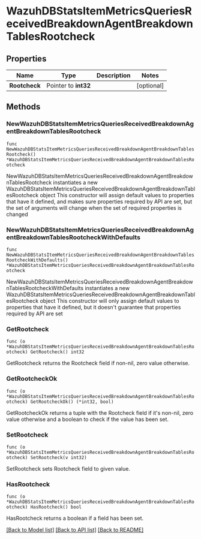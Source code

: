 # WazuhDBStatsItemMetricsQueriesReceivedBreakdownAgentBreakdownTablesRootcheck

## Properties

Name | Type | Description | Notes
------------ | ------------- | ------------- | -------------
**Rootcheck** | Pointer to **int32** |  | [optional] 

## Methods

### NewWazuhDBStatsItemMetricsQueriesReceivedBreakdownAgentBreakdownTablesRootcheck

`func NewWazuhDBStatsItemMetricsQueriesReceivedBreakdownAgentBreakdownTablesRootcheck() *WazuhDBStatsItemMetricsQueriesReceivedBreakdownAgentBreakdownTablesRootcheck`

NewWazuhDBStatsItemMetricsQueriesReceivedBreakdownAgentBreakdownTablesRootcheck instantiates a new WazuhDBStatsItemMetricsQueriesReceivedBreakdownAgentBreakdownTablesRootcheck object
This constructor will assign default values to properties that have it defined,
and makes sure properties required by API are set, but the set of arguments
will change when the set of required properties is changed

### NewWazuhDBStatsItemMetricsQueriesReceivedBreakdownAgentBreakdownTablesRootcheckWithDefaults

`func NewWazuhDBStatsItemMetricsQueriesReceivedBreakdownAgentBreakdownTablesRootcheckWithDefaults() *WazuhDBStatsItemMetricsQueriesReceivedBreakdownAgentBreakdownTablesRootcheck`

NewWazuhDBStatsItemMetricsQueriesReceivedBreakdownAgentBreakdownTablesRootcheckWithDefaults instantiates a new WazuhDBStatsItemMetricsQueriesReceivedBreakdownAgentBreakdownTablesRootcheck object
This constructor will only assign default values to properties that have it defined,
but it doesn't guarantee that properties required by API are set

### GetRootcheck

`func (o *WazuhDBStatsItemMetricsQueriesReceivedBreakdownAgentBreakdownTablesRootcheck) GetRootcheck() int32`

GetRootcheck returns the Rootcheck field if non-nil, zero value otherwise.

### GetRootcheckOk

`func (o *WazuhDBStatsItemMetricsQueriesReceivedBreakdownAgentBreakdownTablesRootcheck) GetRootcheckOk() (*int32, bool)`

GetRootcheckOk returns a tuple with the Rootcheck field if it's non-nil, zero value otherwise
and a boolean to check if the value has been set.

### SetRootcheck

`func (o *WazuhDBStatsItemMetricsQueriesReceivedBreakdownAgentBreakdownTablesRootcheck) SetRootcheck(v int32)`

SetRootcheck sets Rootcheck field to given value.

### HasRootcheck

`func (o *WazuhDBStatsItemMetricsQueriesReceivedBreakdownAgentBreakdownTablesRootcheck) HasRootcheck() bool`

HasRootcheck returns a boolean if a field has been set.


[[Back to Model list]](../README.md#documentation-for-models) [[Back to API list]](../README.md#documentation-for-api-endpoints) [[Back to README]](../README.md)


